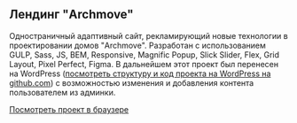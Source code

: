 ## Лендинг "Archmove"
Одностраничный адаптивный сайт, рекламирующий новые технологии в проектировании домов "Archmove". Разработан с использованием GULP, Sass, JS, BEM, Responsive, Magnific Popup, Slick Slider, Flex, Grid Layout, Pixel Perfect, Figma. В дальнейшем этот проект был перенесен на WordPress ([посмотреть структуру и код проекта на WordPress на github.com](https://github.com/krutko77/Archmove-WordPress)) с возможностью изменения и добавления контента пользователем из админки. 

[Посмотреть проект в браузере](https://krutko77.github.io/Project-14_Archmove_WP/)


